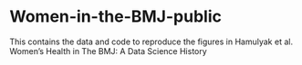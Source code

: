 # Women-in-the-BMJ-public
This contains the data and code to reproduce the figures in Hamulyak et al. Women’s Health in The BMJ: A Data Science History
